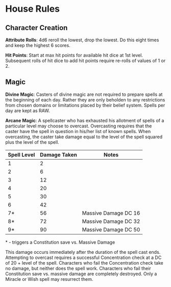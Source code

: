 # House Rules

## Character Creation

**Attribute Rolls**:  4d6 reroll the lowest, drop the lowest.  Do this eight times and keep the highest 6 scores.

**Hit Points**:  Start at max hit points for available hit dice at 1st level.  Subsequent rolls of hit dice to add hit points require re-rolls of values of 1 or 2.

## Magic

**Divine Magic**:  Casters of divine magic are not required to prepare spells at the beginning of each day. Rather they are only beholden to any restrictions from chosen domains or limitations placed by their belief system. Spells per day are kept as RAW.

**Arcane Magic**:  A spellcaster who has exhausted his allotment of spells of a particular level may choose to overcast.  Overcasting requires that the caster have the spell in question in his/her list of known spells.  When overcasting, the caster take damage equal to the level of the spell squared plus the level of the spell.

| Spell Level | Damage Taken | Notes                |
|-------------|--------------|----------------------|
| 1           |            2 |                      |
| 2           |            6 |                      |
| 3           |           12 |                      |
| 4           |           20 |                      |
| 5           |           30 |                      |
| 6           |           42 |                      |
| 7\*         |           56 | Massive Damage DC 16 |
| 8\*         |           72 | Massive Damage DC 32 |
| 9\*         |           90 | Massive Damage DC 50 |
\* - triggers a Constitution save vs. Massive Damage

This damage occurs immediately after the duration of the spell cast ends.  Attempting to overcast requires a successful Concentration check at a DC of 20 + level of the spell. Characters who fail the Concentration check take no damage, but neither does the spell work. Characters who fail their Constitution save vs. massive damage are completely destroyed.  Only a Miracle or Wish spell may resurrect them.
